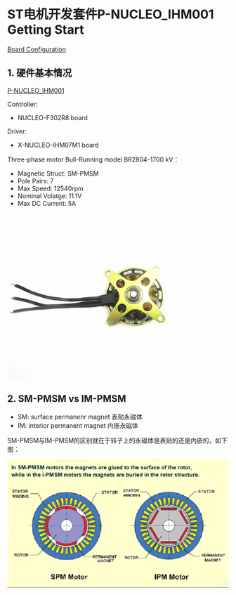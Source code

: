 # ST电机开发套件P-NUCLEO_IHM001 Getting Start

[Board Configuration](html/ST%20Motor%20Profiler%20Board%20Configuration.html)

## 1. 硬件基本情况

[P-NUCLEO_IHM001](https://www.stmicroelectronics.com.cn/en/evaluation-tools/p-nucleo-ihm001.html#)

Controller:
* NUCLEO-F302R8 board

Driver:
* X-NUCLEO-IHM07M1 board

Three-phase motor Bull-Running model BR2804-1700 kV：
* Magnetic Struct: SM-PMSM
* Pole Pairs: 7
* Max Speed: 12540rpm
* Nominal Volatge: 11.1V
* Max DC Current: 5A

![](img/BLDC/BR2804-1700.jpg)

## 2. SM-PMSM vs IM-PMSM

* SM: surface permanenr magnet  表贴永磁体
* IM: interior permanent magnet 内嵌永磁体

SM-PMSM与IM-PMSM的区别就在于转子上的永磁体是表贴的还是内嵌的，如下图：

![](img/BLDC/IPM_SPM_Motor.png)
